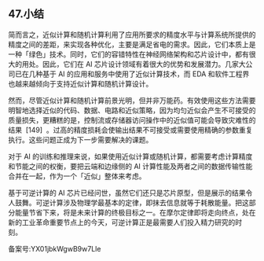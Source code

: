 ## 47.小结
简而言之，近似计算和随机计算利用了应用所要求的精度水平与计算系统所提供的精度之间的差距，来实现各种优化，主要是满足省电的需求。因此，它们本质上是一种「绿色」技术。同时，它们的容错特性在神经网络架构和芯片设计中，都有很大的用处。因此，它们在 AI 芯片设计领域有着很大的优势和发展潜力。几家大公司已在几种基于 AI 的应用和服务中使用了近似计算技术，而 EDA 和软件工程界也越来越倾向于支持近似计算和随机计算设计。 


然而，尽管近似计算和随机计算前景光明，但并非万能药。有效使用这些方法需要明智地选择近似的代码、数据、电路和近似策略，因为均匀近似会产生不可接受的质量损失，更糟糕的是，控制流或存储器访问操作中的近似值可能会导致灾难性的结果  [149]  。过高的精度损耗会使输出结果不可接受或需要使用精确的参数重复执行。这些问题正成为下一步需要解决的课题。 


对于 AI 的训练和推理来说，如果使用近似计算或随机计算，都需要考虑计算精度和节能之间的权衡，要把云端和边缘侧的 AI 计算性能及两者之间的数据传输性能合并在一起，作为一个「近似」整体来考虑。 


基于可逆计算的 AI 芯片已经问世，虽然它们还只是芯片原型，但是展示的结果令人鼓舞。可逆计算涉及物理学最基本的定律，即抹去信息就等于耗散能量。把这部分能量节省下来，将是未来计算的终极目标之一。在摩尔定律即将走向终点，处在新的工业革命重要节点上的今天，可逆计算正是最需要人们投入精力研究的时刻。 


备案号:YX01jbkWgwB9w7Lle

